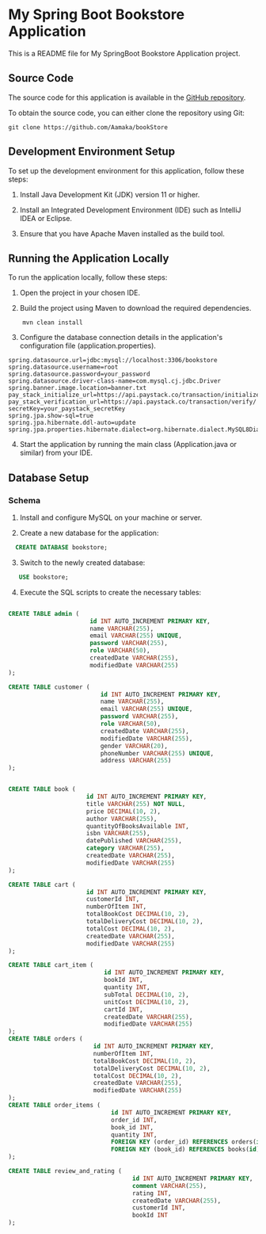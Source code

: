 # My Spring Boot Bookstore Application

This is a README file for  My SpringBoot Bookstore Application project.

## Source Code

The source code for this application is available in the [GitHub repository](https://github.com/Aamaka/bookStore).

To obtain the source code, you can either clone the repository using Git:

```shell
git clone https://github.com/Aamaka/bookStore
````

## Development Environment Setup
To set up the development environment for this application, follow these steps:

1. Install Java Development Kit (JDK) version 11 or higher.

2. Install an Integrated Development Environment (IDE) such as IntelliJ IDEA or Eclipse.

3. Ensure that you have Apache Maven installed as the build tool.

## Running the Application Locally
To run the application locally, follow these steps:

1. Open the project in your chosen IDE.

2. Build the project using Maven to download the required dependencies.

````shell
    mvn clean install
````
3. Configure the database connection details in the application's configuration file (application.properties).

````properties
spring.datasource.url=jdbc:mysql://localhost:3306/bookstore
spring.datasource.username=root
spring.datasource.password=your_password
spring.datasource.driver-class-name=com.mysql.cj.jdbc.Driver
spring.banner.image.location=banner.txt
pay_stack_initialize_url=https://api.paystack.co/transaction/initialize
pay_stack_verification_url=https://api.paystack.co/transaction/verify/
secretKey=your_paystack_secretKey
spring.jpa.show-sql=true
spring.jpa.hibernate.ddl-auto=update
spring.jpa.properties.hibernate.dialect=org.hibernate.dialect.MySQL8Dialect
````
4. Start the application by running the main class (Application.java or similar) from your IDE.



## Database Setup

### Schema
1. Install and configure MySQL on your machine or server.

2. Create a new database for the application:

```sql
  CREATE DATABASE bookstore;
```
3. Switch to the newly created database:
 ```sql
    USE bookstore;
```
4. Execute the SQL scripts to create the necessary tables:
```sql

CREATE TABLE admin (
                       id INT AUTO_INCREMENT PRIMARY KEY,
                       name VARCHAR(255),
                       email VARCHAR(255) UNIQUE,
                       password VARCHAR(255),
                       role VARCHAR(50),
                       createdDate VARCHAR(255),
                       modifiedDate VARCHAR(255)
);

CREATE TABLE customer (
                          id INT AUTO_INCREMENT PRIMARY KEY,
                          name VARCHAR(255),
                          email VARCHAR(255) UNIQUE,
                          password VARCHAR(255),
                          role VARCHAR(50),
                          createdDate VARCHAR(255),
                          modifiedDate VARCHAR(255),
                          gender VARCHAR(20),
                          phoneNumber VARCHAR(255) UNIQUE,
                          address VARCHAR(255)
);


CREATE TABLE book (
                      id INT AUTO_INCREMENT PRIMARY KEY,
                      title VARCHAR(255) NOT NULL,
                      price DECIMAL(10, 2),
                      author VARCHAR(255),
                      quantityOfBooksAvailable INT,
                      isbn VARCHAR(255),
                      datePublished VARCHAR(255),
                      category VARCHAR(255),
                      createdDate VARCHAR(255),
                      modifiedDate VARCHAR(255)
);

CREATE TABLE cart (
                      id INT AUTO_INCREMENT PRIMARY KEY,
                      customerId INT,
                      numberOfItem INT,
                      totalBookCost DECIMAL(10, 2),
                      totalDeliveryCost DECIMAL(10, 2),
                      totalCost DECIMAL(10, 2),
                      createdDate VARCHAR(255),
                      modifiedDate VARCHAR(255)
);

CREATE TABLE cart_item (
                           id INT AUTO_INCREMENT PRIMARY KEY,
                           bookId INT,
                           quantity INT,
                           subTotal DECIMAL(10, 2),
                           unitCost DECIMAL(10, 2),
                           cartId INT,
                           createdDate VARCHAR(255),
                           modifiedDate VARCHAR(255)
);
CREATE TABLE orders (
                        id INT AUTO_INCREMENT PRIMARY KEY,
                        numberOfItem INT,
                        totalBookCost DECIMAL(10, 2),
                        totalDeliveryCost DECIMAL(10, 2),
                        totalCost DECIMAL(10, 2),
                        createdDate VARCHAR(255),
                        modifiedDate VARCHAR(255)
);
CREATE TABLE order_items (
                             id INT AUTO_INCREMENT PRIMARY KEY,
                             order_id INT,
                             book_id INT,
                             quantity INT,
                             FOREIGN KEY (order_id) REFERENCES orders(id),
                             FOREIGN KEY (book_id) REFERENCES books(id)
);

CREATE TABLE review_and_rating (
                                   id INT AUTO_INCREMENT PRIMARY KEY,
                                   comment VARCHAR(255),
                                   rating INT,
                                   createdDate VARCHAR(255),
                                   customerId INT,
                                   bookId INT
);


```